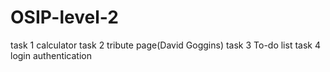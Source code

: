 # OSIP-level-2
task 1 calculator
task 2 tribute page(David Goggins)
task 3 To-do list
task 4 login authentication
